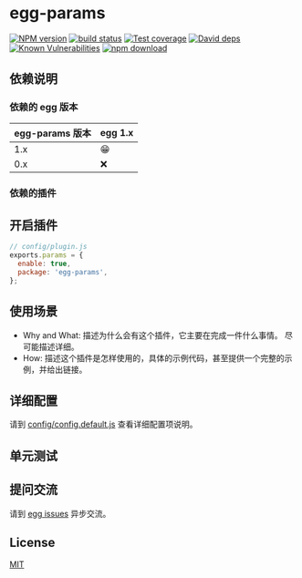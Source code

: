 # egg-params

[![NPM version][npm-image]][npm-url]
[![build status][travis-image]][travis-url]
[![Test coverage][codecov-image]][codecov-url]
[![David deps][david-image]][david-url]
[![Known Vulnerabilities][snyk-image]][snyk-url]
[![npm download][download-image]][download-url]

[npm-image]: https://img.shields.io/npm/v/egg-params.svg?style=flat-square
[npm-url]: https://npmjs.org/package/egg-params
[travis-image]: https://img.shields.io/travis/eggjs/egg-params.svg?style=flat-square
[travis-url]: https://travis-ci.org/eggjs/egg-params
[codecov-image]: https://img.shields.io/codecov/c/github/eggjs/egg-params.svg?style=flat-square
[codecov-url]: https://codecov.io/github/eggjs/egg-params?branch=master
[david-image]: https://img.shields.io/david/eggjs/egg-params.svg?style=flat-square
[david-url]: https://david-dm.org/eggjs/egg-params
[snyk-image]: https://snyk.io/test/npm/egg-params/badge.svg?style=flat-square
[snyk-url]: https://snyk.io/test/npm/egg-params
[download-image]: https://img.shields.io/npm/dm/egg-params.svg?style=flat-square
[download-url]: https://npmjs.org/package/egg-params

<!--
Description here.
-->

## 依赖说明

### 依赖的 egg 版本

egg-params 版本 | egg 1.x
--- | ---
1.x | 😁
0.x | ❌

### 依赖的插件
<!--

如果有依赖其它插件，请在这里特别说明。如

- security
- multipart

-->

## 开启插件

```js
// config/plugin.js
exports.params = {
  enable: true,
  package: 'egg-params',
};
```

## 使用场景

- Why and What: 描述为什么会有这个插件，它主要在完成一件什么事情。
尽可能描述详细。
- How: 描述这个插件是怎样使用的，具体的示例代码，甚至提供一个完整的示例，并给出链接。

## 详细配置

请到 [config/config.default.js](config/config.default.js) 查看详细配置项说明。

## 单元测试

<!-- 描述如何在单元测试中使用此插件，例如 schedule 如何触发。无则省略。-->

## 提问交流

请到 [egg issues](https://github.com/eggjs/egg/issues) 异步交流。

## License

[MIT](LICENSE)
